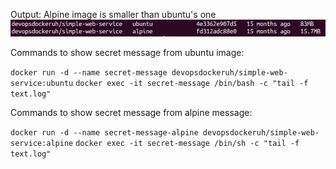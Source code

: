 Output:
Alpine image is smaller than ubuntu's one
![ouputs](../../assets/1.5.1.png)

Commands to show secret message from ubuntu image:

`docker run -d --name secret-message devopsdockeruh/simple-web-service:ubuntu`
`docker exec -it secret-message /bin/bash -c "tail -f text.log"`

Commands to show secret message from alpine message:

`docker run -d --name secret-message-alpine devopsdockeruh/simple-web-service:alpine`
`docker exec -it secret-message /bin/sh -c "tail -f text.log"`
